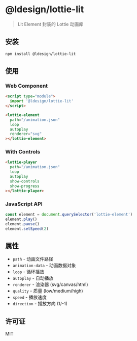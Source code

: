 # @ldesign/lottie-lit

> Lit Element 封装的 Lottie 动画库

## 安装

```bash
npm install @ldesign/lottie-lit
```

## 使用

### Web Component

```html
<script type="module">
  import '@ldesign/lottie-lit'
</script>

<lottie-element
  path="/animation.json"
  loop
  autoplay
  renderer="svg"
></lottie-element>
```

### With Controls

```html
<lottie-player
  path="/animation.json"
  loop
  autoplay
  show-controls
  show-progress
></lottie-player>
```

### JavaScript API

```javascript
const element = document.querySelector('lottie-element')
element.play()
element.pause()
element.setSpeed(2)
```

## 属性

- `path` - 动画文件路径
- `animation-data` - 动画数据对象
- `loop` - 循环播放
- `autoplay` - 自动播放
- `renderer` - 渲染器 (svg/canvas/html)
- `quality` - 质量 (low/medium/high)
- `speed` - 播放速度
- `direction` - 播放方向 (1/-1)

## 许可证

MIT

